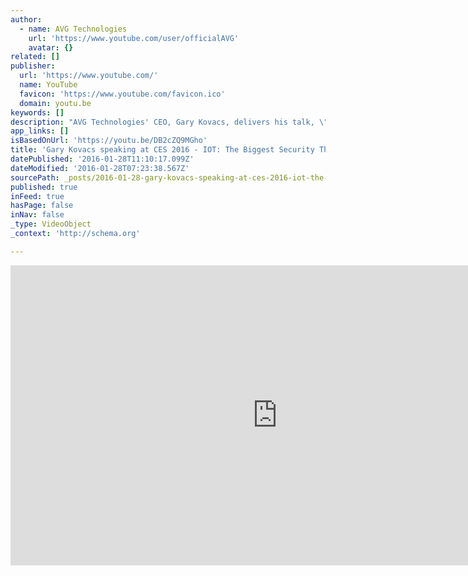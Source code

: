 ```yaml
---
author:
  - name: AVG Technologies
    url: 'https://www.youtube.com/user/officialAVG'
    avatar: {}
related: []
publisher:
  url: 'https://www.youtube.com/'
  name: YouTube
  favicon: 'https://www.youtube.com/favicon.ico'
  domain: youtu.be
keywords: []
description: "AVG Technologies' CEO, Gary Kovacs, delivers his talk, \"IoT: The Biggest Security Threat to Everything,\" at the inaugural CyberSecurity Forum 2016 at CES on January 6, presented by CyberVista. Gary discusses why it's up to the tech industry to make the Internet of Things (IoT) more private and secure, and why it will require a level of inquiry and accountability that we're not accustomed to."
app_links: []
isBasedOnUrl: 'https://youtu.be/DB2cZQ9MGho'
title: 'Gary Kovacs speaking at CES 2016 - IOT: The Biggest Security Threat to Everything'
datePublished: '2016-01-28T11:10:17.099Z'
dateModified: '2016-01-28T07:23:38.567Z'
sourcePath: _posts/2016-01-28-gary-kovacs-speaking-at-ces-2016-iot-the-biggest-security.md
published: true
inFeed: true
hasPage: false
inNav: false
_type: VideoObject
_context: 'http://schema.org'

---
```

<iframe src="https://cdn.embedly.com/widgets/media.html?src=https%3A%2F%2Fwww.youtube.com%2Fembed%2FDB2cZQ9MGho%3Ffeature%3Doembed&amp;url=https%3A%2F%2Fwww.youtube.com%2Fwatch%3Fv%3DDB2cZQ9MGho%26feature%3Dyoutu.be&amp;image=https%3A%2F%2Fi.ytimg.com%2Fvi%2FDB2cZQ9MGho%2Fhqdefault.jpg&amp;key=b7d04c9b404c499eba89ee7072e1c4f7&amp;type=text%2Fhtml&amp;schema=youtube" width="854" height="480" scrolling="no" frameborder="0" allowfullscreen="allowfullscreen" style=""></iframe>